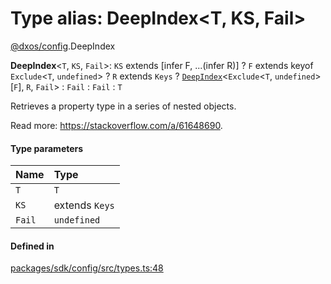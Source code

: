# Type alias: DeepIndex<T, KS, Fail\>

[@dxos/config](../modules/dxos_config.md).DeepIndex

 **DeepIndex**<`T`, `KS`, `Fail`\>: `KS` extends [infer F, ...(infer R)] ? `F` extends keyof `Exclude`<`T`, `undefined`\> ? `R` extends `Keys` ? [`DeepIndex`](dxos_config.DeepIndex.md)<`Exclude`<`T`, `undefined`\>[`F`], `R`, `Fail`\> : `Fail` : `Fail` : `T`

Retrieves a property type in a series of nested objects.

Read more: https://stackoverflow.com/a/61648690.

#### Type parameters

| Name | Type |
| :------ | :------ |
| `T` | `T` |
| `KS` | extends `Keys` |
| `Fail` | `undefined` |

#### Defined in

[packages/sdk/config/src/types.ts:48](https://github.com/dxos/dxos/blob/main/packages/sdk/config/src/types.ts#L48)
